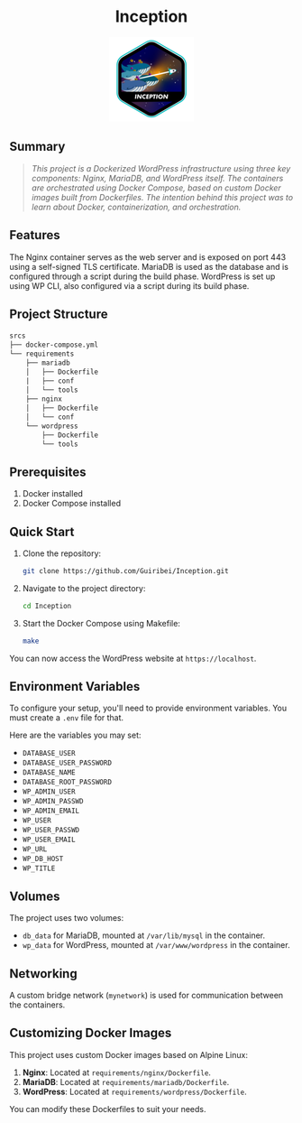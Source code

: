 <h1 align="center">
        Inception
</h1>

<p align="center">
    <img src="https://github.com/guiribei/guiribei/blob/main/42_badges/inceptione.png" />
</p>

## Summary
> <i>This project is a Dockerized WordPress infrastructure using three key components: Nginx, MariaDB, and WordPress itself. The containers are orchestrated using Docker Compose, based on custom Docker images built from Dockerfiles.</i>
> <i>The intention behind this project was to learn about Docker, containerization, and orchestration.</i>

## Features

The Nginx container serves as the web server and is exposed on port 443 using a self-signed TLS certificate. MariaDB is used as the database and is configured through a script during the build phase. WordPress is set up using WP CLI, also configured via a script during its build phase.

## Project Structure

```
srcs
├── docker-compose.yml
└── requirements
    ├── mariadb
    │   ├── Dockerfile
    |   ├── conf
    │   └── tools
    ├── nginx
    │   ├── Dockerfile
    │   └── conf
    └── wordpress
        ├── Dockerfile
        └── tools
```

## Prerequisites

1. Docker installed
2. Docker Compose installed

## Quick Start

1. Clone the repository:

    ```bash
    git clone https://github.com/Guiribei/Inception.git
    ```

2. Navigate to the project directory:

    ```bash
    cd Inception
    ```

3. Start the Docker Compose using Makefile:

    ```bash
    make
    ```

You can now access the WordPress website at `https://localhost`.

## Environment Variables

To configure your setup, you'll need to provide environment variables. You must create a `.env` file for that.

Here are the variables you may set:

- `DATABASE_USER`
- `DATABASE_USER_PASSWORD`
- `DATABASE_NAME`
- `DATABASE_ROOT_PASSWORD`
- `WP_ADMIN_USER`
- `WP_ADMIN_PASSWD`
- `WP_ADMIN_EMAIL`
- `WP_USER`
- `WP_USER_PASSWD`
- `WP_USER_EMAIL`
- `WP_URL`
- `WP_DB_HOST`
- `WP_TITLE`

## Volumes

The project uses two volumes:

- `db_data` for MariaDB, mounted at `/var/lib/mysql` in the container.
- `wp_data` for WordPress, mounted at `/var/www/wordpress` in the container.

## Networking

A custom bridge network (`mynetwork`) is used for communication between the containers.

## Customizing Docker Images

This project uses custom Docker images based on Alpine Linux:

1. **Nginx**: Located at `requirements/nginx/Dockerfile`.
2. **MariaDB**: Located at `requirements/mariadb/Dockerfile`.
3. **WordPress**: Located at `requirements/wordpress/Dockerfile`.

You can modify these Dockerfiles to suit your needs.
